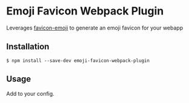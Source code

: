 # Emoji Favicon Webpack Plugin

Leverages [favicon-emoji](https://github.com/albinekb/favicon-emoji) to generate an emoji favicon for your webapp

## Installation

```shell
$ npm install --save-dev emoji-favicon-webpack-plugin
```

## Usage

Add to your config.
